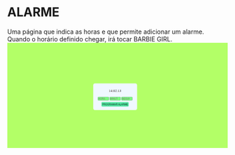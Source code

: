# ALARME
Uma página que indica as horas e que permite adicionar um alarme. 
Quando o horário definido chegar, irá tocar BARBIE GIRL.
![image](print.png)
